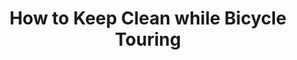 ---
layout: post
category: learn
title: How to Keep Clean while Bicycle Touring
description: There are several things you can do about your shower. The obvious one is to just ignore it entirely and not have one at all. The problem is that once you do return to civilization you may be surprised at how wide a path you clear during your visit.
h1_title: How to Keep Clean while Bicycle Touring
short_text: There are several things you can do about your shower. The obvious one is to just ignore it entirely and not have one at all. The problem is that once you do return to civilization you may be surprised at how wide a path you clear during your visit.
img: "/images/learn/cleaning/1652537651_image.jpg"
#img_caption: 
isTopLevel: false
isSingleLevel: false
isArticle: true
datePublished: 2019-06-11 11:00:00 +0300
dateModified: 2022-07-18 11:00:00 +0300
#permalink: 
---